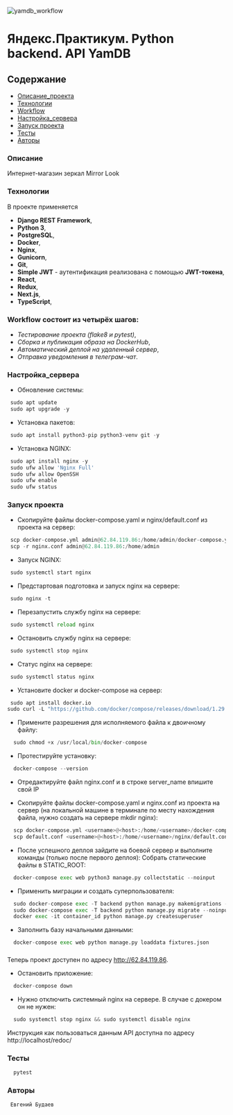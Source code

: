 ![yamdb_workflow](https://github.com/EvgeniyBudaev/eccomerce_fullstack_mirrorlook_v3/actions/workflows/main.yml/badge.svg)

# Яндекс.Практикум. Python backend. API YamDB

## Содержание
- [Описание_проекта](#Описание_проекта)
- [Технологии](#Технологии)
- [Workflow](#Workflow)
- [Настройка_сервера](#Настройка_сервера)
- [Запуск проекта](#Запуск_проекта)
- [Тесты](#Тесты)
- [Авторы](#Авторы)

### <a name="Описание_проекта">Описание</a>

Интернет-магазин зеркал Mirror Look

### <a name="Технологии">Технологии</a>

В проекте применяется
- **Django REST Framework**,
- **Python 3**,
- **PostgreSQL**,
- **Docker**,
- **Nginx**,
- **Gunicorn**,
- **Git**,
- **Simple JWT** - аутентификация реализована с помощью **JWT-токена**,
- **React**,
- **Redux**,
- **Next.js**,
- **TypeScript**,

### <a name="Workflow">Workflow состоит из четырёх шагов:</a>
- *Тестирование проекта (flake8 и pytest)*,
- *Сборка и публикация образа на DockerHub*,
- *Автоматический деплой на удаленный сервер*,
- *Отправка уведомления в телеграм-чат*.

### <a name="Настройка_сервера">Настройка_сервера</a>

- Обновление системы:

```python
 sudo apt update
 sudo apt upgrade -y  
```

- Установка пакетов:

```python
 sudo apt install python3-pip python3-venv git -y 
```

- Установка NGINX:

```python
 sudo apt install nginx -y
 sudo ufw allow 'Nginx Full'
 sudo ufw allow OpenSSH 
 sudo ufw enable 
 sudo ufw status 
```

### <a name="Запуск_проекта">Запуск проекта</a>

- Скопируйте файлы docker-compose.yaml и nginx/default.conf из проекта на сервер:

```python
 scp docker-compose.yml admin@62.84.119.86:/home/admin/docker-compose.yml
 scp -r nginx.conf admin@62.84.119.86:/home/admin
```

- Запуск NGINX:

```python
 sudo systemctl start nginx 
```

- Предстартовая подготовка и запуск nginx на сервере:

```python
 sudo nginx -t
```

- Перезапустить службу nginx на сервере:

```python
 sudo systemctl reload nginx
```

- Остановить службу nginx на сервере:

```python
 sudo systemctl stop nginx
```

- Статус nginx на сервере:

```python
 sudo systemctl status nginx
```

- Установите docker и docker-compose на сервер:

```python
 sudo apt install docker.io
sudo curl -L "https://github.com/docker/compose/releases/download/1.29.2/docker-compose-$(uname -s)-$(uname -m)" -o /usr/local/bin/docker-compose
```

- Примените разрешения для исполняемого файла к двоичному файлу:

```python
  sudo chmod +x /usr/local/bin/docker-compose
```

- Протестируйте установку:

```python
  docker-compose --version
```

-  Отредактируйте файл nginx.conf и в строке server_name впишите свой IP

- Скопируйте файлы docker-compose.yaml и nginx.conf из проекта на сервер
  (на локальной машине в терминале по месту нахождения файла,
  нужно создать на сервере mkdir nginx):

```python
  scp docker-compose.yml <username>@<host>:/home/<username>/docker-compose.yml
  scp default.conf <username>@<host>:/home/<username>/nginx/default.conf
```

- После успешного деплоя зайдите на боевой сервер и выполните команды (только после первого деплоя):
  Собрать статические файлы в STATIC_ROOT:
```python
  docker-compose exec web python3 manage.py collectstatic --noinput
```

- Применить миграции и создать суперпользователя:

```python
  sudo docker-compose exec -T backend python manage.py makemigrations --noinput
  sudo docker-compose exec -T backend python manage.py migrate --noinput
  docker exec -it container_id python manage.py createsuperuser
```

- Заполнить базу начальными данными:

```python
  docker-compose exec web python manage.py loaddata fixtures.json
```

###
Теперь проект доступен по адресу http://62.84.119.86.

- Остановить приложение:

```python
  docker-compose down
```

- Нужно отключить системный nginx на сервере. В случае с докером он не нужен:

```python
  sudo systemctl stop nginx && sudo systemctl disable nginx
```


Инструкция как пользоваться данным API доступна по адресу http://localhost/redoc/

### <a name="Тесты">Тесты</a>
```python
  pytest
```

### <a name="Авторы">Авторы</a>
```
 Евгений Будаев
```
